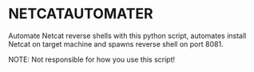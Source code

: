 # NETCATAUTOMATER
Automate Netcat reverse shells with this python script, automates install Netcat on target machine and spawns reverse shell on port 8081.

NOTE: Not responsible for how you use this script!
